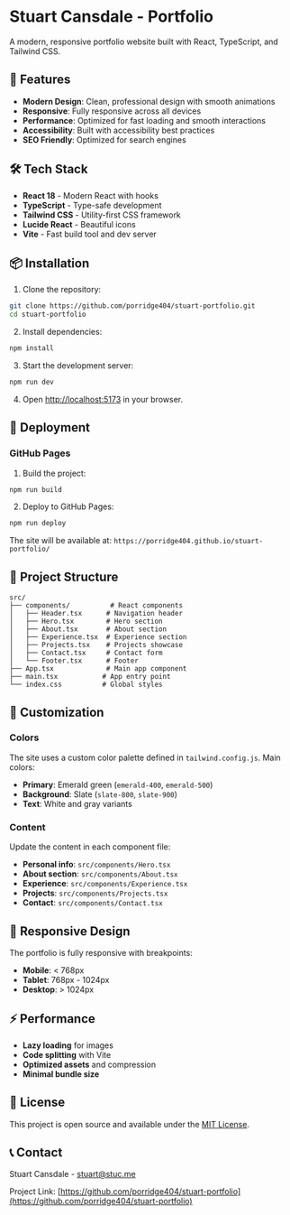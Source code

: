 # Stuart Cansdale - Portfolio

A modern, responsive portfolio website built with React, TypeScript, and Tailwind CSS.

## 🚀 Features

- **Modern Design**: Clean, professional design with smooth animations
- **Responsive**: Fully responsive across all devices
- **Performance**: Optimized for fast loading and smooth interactions
- **Accessibility**: Built with accessibility best practices
- **SEO Friendly**: Optimized for search engines

## 🛠️ Tech Stack

- **React 18** - Modern React with hooks
- **TypeScript** - Type-safe development
- **Tailwind CSS** - Utility-first CSS framework
- **Lucide React** - Beautiful icons
- **Vite** - Fast build tool and dev server

## 📦 Installation

1. Clone the repository:
```bash
git clone https://github.com/porridge404/stuart-portfolio.git
cd stuart-portfolio
```

2. Install dependencies:
```bash
npm install
```

3. Start the development server:
```bash
npm run dev
```

4. Open [http://localhost:5173](http://localhost:5173) in your browser.

## 🚀 Deployment

### GitHub Pages

1. Build the project:
```bash
npm run build
```

2. Deploy to GitHub Pages:
```bash
npm run deploy
```

The site will be available at: `https://porridge404.github.io/stuart-portfolio/`

## 📁 Project Structure

```
src/
├── components/          # React components
│   ├── Header.tsx      # Navigation header
│   ├── Hero.tsx        # Hero section
│   ├── About.tsx       # About section
│   ├── Experience.tsx  # Experience section
│   ├── Projects.tsx    # Projects showcase
│   ├── Contact.tsx     # Contact form
│   └── Footer.tsx      # Footer
├── App.tsx             # Main app component
├── main.tsx           # App entry point
└── index.css          # Global styles

```

## 🎨 Customization

### Colors
The site uses a custom color palette defined in `tailwind.config.js`. Main colors:
- **Primary**: Emerald green (`emerald-400`, `emerald-500`)
- **Background**: Slate (`slate-800`, `slate-900`)
- **Text**: White and gray variants

### Content
Update the content in each component file:
- **Personal info**: `src/components/Hero.tsx`
- **About section**: `src/components/About.tsx`
- **Experience**: `src/components/Experience.tsx`
- **Projects**: `src/components/Projects.tsx`
- **Contact**: `src/components/Contact.tsx`

## 📱 Responsive Design

The portfolio is fully responsive with breakpoints:
- **Mobile**: < 768px
- **Tablet**: 768px - 1024px
- **Desktop**: > 1024px

## ⚡ Performance

- **Lazy loading** for images
- **Code splitting** with Vite
- **Optimized assets** and compression
- **Minimal bundle size**

## 📄 License

This project is open source and available under the [MIT License](LICENSE).

## 📞 Contact

Stuart Cansdale - [stuart@stuc.me](mailto:stuart@stuc.me)

Project Link: [https://github.com/porridge404/stuart-portfolio](https://github.com/porridge404/stuart-portfolio)